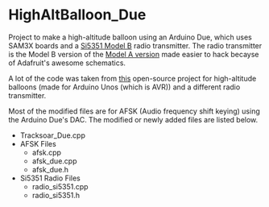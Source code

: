 # HighAltBalloon_Due
Project to make a high-altitude balloon using an Arduino Due, which uses SAM3X boards and a [Si5351 Model B](https://www.digikey.com/product-detail/en/silicon-labs/SI5351B-B-GM/336-2401-ND/3679849) radio transmitter. 
The radio transmitter is the Model B version of the [Model A version](https://www.adafruit.com/product/2045) made easier to hack becayse of Adafruit's awesome schematics.

A lot of the code was taken from [this](https://www.tracksoar.com/source/) open-source project for high-altitude balloons (made for Arduino Unos (which is AVR)) and a different radio transmitter.

Most of the modified files are for AFSK (Audio frequency shift keying) using the Arduino Due's DAC.
The modified or newly added files are listed below.
* Tracksoar_Due.cpp
* AFSK Files
  * afsk.cpp
  * afsk_due.cpp
  * afsk_due.h
* Si5351 Radio Files
  * radio_si5351.cpp
  * radio_si5351.h
